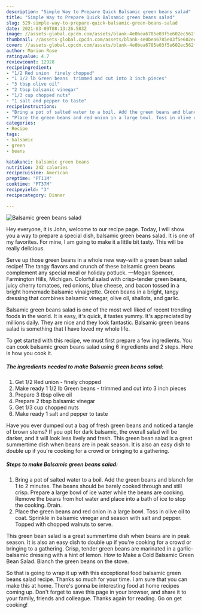 ```yaml
---
description: "Simple Way to Prepare Quick Balsamic green beans salad"
title: "Simple Way to Prepare Quick Balsamic green beans salad"
slug: 529-simple-way-to-prepare-quick-balsamic-green-beans-salad
date: 2021-03-09T08:13:26.583Z
image: //assets-global.cpcdn.com/assets/blank-4e0bea6785e03f5e602ec562f230caae08da540cada707380b4fe1bbebba43da.png
thumbnail: //assets-global.cpcdn.com/assets/blank-4e0bea6785e03f5e602ec562f230caae08da540cada707380b4fe1bbebba43da.png
cover: //assets-global.cpcdn.com/assets/blank-4e0bea6785e03f5e602ec562f230caae08da540cada707380b4fe1bbebba43da.png
author: Marion Rose
ratingvalue: 4.7
reviewcount: 12928
recipeingredient:
- "1/2 Red union  finely chopped"
- "1 1/2 lb Green beans  trimmed and cut into 3 inch pieces"
- "3 tbsp olive oil"
- "2 tbsp balsamic vinegar"
- "1/3 cup chopped nuts"
- "1 salt and pepper to taste"
recipeinstructions:
- "Bring a pot of salted water to a boil. Add the green beans and blanch for 1 to 2 minutes. The beans should be barely cooked through and still crisp. Prepare a large bowl of ice water while the beans are cooking. Remove the beans from hot water and place into a bath of ice to stop the cooking. Drain."
- "Place the green beans and red onion in a large bowl. Toss in olive oil to coat. Sprinkle in balsamic vinegar and season with salt and pepper. Topped with chopped walnuts to serve."
categories:
- Recipe
tags:
- balsamic
- green
- beans

katakunci: balsamic green beans 
nutrition: 242 calories
recipecuisine: American
preptime: "PT11M"
cooktime: "PT37M"
recipeyield: "3"
recipecategory: Dinner

---
```



![Balsamic green beans salad](//assets-global.cpcdn.com/assets/blank-4e0bea6785e03f5e602ec562f230caae08da540cada707380b4fe1bbebba43da.png)

Hey everyone, it is John, welcome to our recipe page. Today, I will show you a way to prepare a special dish, balsamic green beans salad. It is one of my favorites. For mine, I am going to make it a little bit tasty. This will be really delicious.

Serve up those green beans in a whole new way-with a green bean salad recipe! The tangy flavors and crunch of these balsamic green beans complement any special meal or holiday potluck. —Megan Spencer, Farmington Hills, Michigan. Colorful salad with crisp-tender green beans, juicy cherry tomatoes, red onions, blue cheese, and bacon tossed in a bright homemade balsamic vinaigrette. Green beans in a bright, tangy dressing that combines balsamic vinegar, olive oil, shallots, and garlic.

Balsamic green beans salad is one of the most well liked of recent trending foods in the world. It is easy, it's quick, it tastes yummy. It's appreciated by millions daily. They are nice and they look fantastic. Balsamic green beans salad is something that I have loved my whole life.


To get started with this recipe, we must first prepare a few ingredients. You can cook balsamic green beans salad using 6 ingredients and 2 steps. Here is how you cook it.

<!--inarticleads1-->

##### The ingredients needed to make Balsamic green beans salad:

1. Get 1/2 Red union - finely chopped
1. Make ready 1 1/2 lb Green beans - trimmed and cut into 3 inch pieces
1. Prepare 3 tbsp olive oil
1. Prepare 2 tbsp balsamic vinegar
1. Get 1/3 cup chopped nuts
1. Make ready 1 salt and pepper to taste


Have you ever dumped out a bag of fresh green beans and noticed a tangle of brown stems? If you opt for dark balsamic, the overall salad will be darker, and it will look less lively and fresh. This green bean salad is a great summertime dish when beans are in peak season. It is also an easy dish to double up if you&#39;re cooking for a crowd or bringing to a gathering. 

<!--inarticleads2-->

##### Steps to make Balsamic green beans salad:

1. Bring a pot of salted water to a boil. Add the green beans and blanch for 1 to 2 minutes. The beans should be barely cooked through and still crisp. Prepare a large bowl of ice water while the beans are cooking. Remove the beans from hot water and place into a bath of ice to stop the cooking. Drain.
1. Place the green beans and red onion in a large bowl. Toss in olive oil to coat. Sprinkle in balsamic vinegar and season with salt and pepper. Topped with chopped walnuts to serve.


This green bean salad is a great summertime dish when beans are in peak season. It is also an easy dish to double up if you&#39;re cooking for a crowd or bringing to a gathering. Crisp, tender green beans are marinated in a garlic-balsamic dressing with a hint of lemon. How to Make a Cold Balsamic Green Bean Salad. Blanch the green beans on the stove. 

So that is going to wrap it up with this exceptional food balsamic green beans salad recipe. Thanks so much for your time. I am sure that you can make this at home. There's gonna be interesting food at home recipes coming up. Don't forget to save this page in your browser, and share it to your family, friends and colleague. Thanks again for reading. Go on get cooking!
